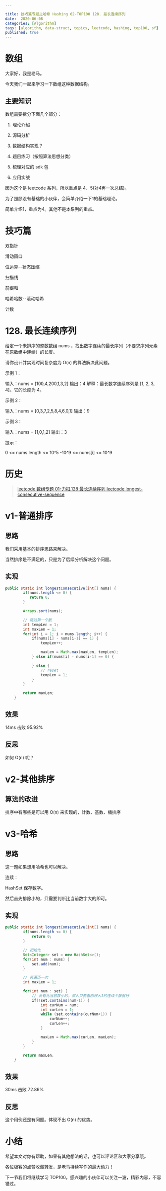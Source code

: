```yaml
---

title: 技巧篇专题之哈希 Hashing 02-TOP100 128. 最长连续序列
date:  2020-06-08
categories: [Algorithm]
tags: [algorithm, data-struct, topics, leetcode, hashing, top100, sf]
published: true
---
```



# 数组

大家好，我是老马。

今天我们一起来学习一下数组这种数据结构。

## 主要知识

数组需要拆分下面几个部分：

1. 理论介绍

2. 源码分析

3. 数据结构实现？

4. 题目练习（按照算法思想分类）

5. 梳理对应的 sdk 包

6. 应用实战

因为这个是 leetcode 系列，所以重点是 4、5(对4再一次总结)。

为了照顾没有基础的小伙伴，会简单介绍一下1的基础理论。

简单介绍1，重点为4。其他不是本系列的重点。

# 技巧篇

双指针

滑动窗口

位运算--状态压缩

扫描线

前缀和

哈希哈数--滚动哈希

计数

# 128. 最长连续序列

给定一个未排序的整数数组 nums ，找出数字连续的最长序列（不要求序列元素在原数组中连续）的长度。

请你设计并实现时间复杂度为 O(n) 的算法解决此问题。

示例 1：

输入：nums = [100,4,200,1,3,2]
输出：4
解释：最长数字连续序列是 [1, 2, 3, 4]。它的长度为 4。


示例 2：

输入：nums = [0,3,7,2,5,8,4,6,0,1]
输出：9


示例 3：

输入：nums = [1,0,1,2]
输出：3
 

提示：

0 <= nums.length <= 10^5
-10^9 <= nums[i] <= 10^9




# 历史

> [leetcode 数组专题 01-力扣.128 最长连续序列 leetcode longest-consecutive-sequence](https://houbb.github.io/2020/06/08/algorithm-000-leetcode-data-struct-001-array-02-128-longest-consecutive-sequence)


# v1-普通排序

## 思路

我们采用基本的排序思路来解决。

当然排序是不满足的，只是为了后续分析解决这个问题。

## 实现

```java
public static int longestConsecutive(int[] nums) {
        if(nums.length <= 0) {
           return 0;         
        }

        Arrays.sort(nums);

        // 跳过第一个数
        int tempLen = 1;
        int maxLen = 1;
        for(int i = 1; i < nums.length; i++) {
            if(nums[i] - nums[i-1] == 1) {
                tempLen++;

                maxLen = Math.max(maxLen, tempLen);
            } else if(nums[i] - nums[i-1] == 0) {

            } else {
                // reset
                tempLen = 1;
            }
        }

        return maxLen;
    }
```

## 效果

14ms 击败 95.92%

## 反思

如何 O(n) 呢？


# v2-其他排序

## 算法的改进

排序中有哪些是可以用 O(n) 来实现的，计数、基数、桶排序



# v3-哈希

## 思路

这一题如果想用哈希也可以解决。

连续：

HashSet 保存数字。

然后首先排除小的，只需要判断比当前数字大的即可。

## 实现

```java
public static int longestConsecutive(int[] nums) {
        if(nums.length <= 0) {
            return 0;
        }

        // 初始化
        Set<Integer> set = new HashSet<>();
        for(int num : nums) {
            set.add(num);
        }

        // 再遍历一次
        int maxLen = 1;

        for(int num : set) {
            // 没有比当前数小的，那么只要看刚好大1的连续个数就行
            if(!set.contains(num-1)) {
                int curNum = num;
                int curLen = 1;
                while (set.contains(curNum+1)) {
                    curNum++;
                    curLen++;
                }

                maxLen = Math.max(curLen, maxLen);
            }
        }

        return maxLen;
    }
```

## 效果

30ms 击败 72.86%

## 反思

这个用例还是有问题。体现不出 O(n) 的优势。


# 小结

希望本文对你有帮助，如果有其他想法的话，也可以评论区和大家分享哦。

各位极客的点赞收藏转发，是老马持续写作的最大动力！

下一节我们将继续学习 TOP100，感兴趣的小伙伴可以关注一波，精彩内容，不容错过。


